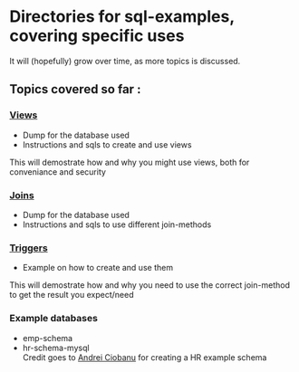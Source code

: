 # Directories for sql-examples, covering specific uses

It will (hopefully) grow over time, as more topics is discussed.

## Topics covered so far :

### [Views](https://github.com/foocoding/databases/blob/master/Examples/view_example.md)
- Dump for the database used
- Instructions and sqls to create and use views

This will demostrate how and why you might use views, both for conveniance and security

### [Joins](https://github.com/foocoding/databases/blob/master/Examples/join_example.md)
- Dump for the database used
- Instructions and sqls to use different join-methods

### [Triggers](https://github.com/foocoding/databases/blob/master/Examples/trigger_example.md) 
- Example on how to create and use them

This will demostrate how and why you need to use the correct join-method to get the result you expect/need

### Example databases
- emp-schema
- hr-schema-mysql <br>
  Credit goes to [Andrei Ciobanu](https://github.com/nomemory/hr-schema-mysql) for creating a HR example schema

